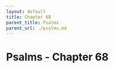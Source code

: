 ```yaml
---
layout: default
title: Chapter 68
parent_title: Psalms
parent_url: ./psalms.md
---
```


# Psalms - Chapter 68
